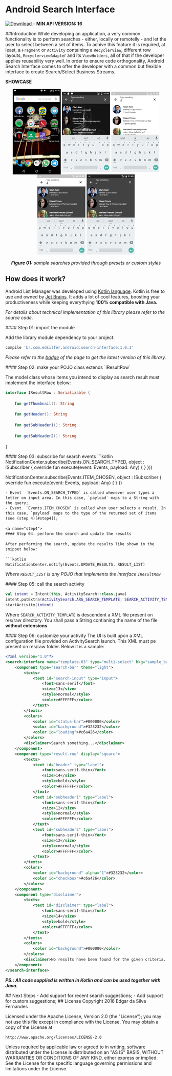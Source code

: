 # Android Search Interface

<a name="version"></a>[ ![Download](https://api.bintray.com/packages/edsilfer/maven/search-interface/images/download.svg) ](https://bintray.com/edsilfer/maven/search-interface/_latestVersion) - **MIN API VERSION: 16**

##Introduction
While developing an application, a very common functionality is to perform searches - either, locally or remotelly - and let the user to select between a set of items. To achive this feature it is required, at least, a `Fragment` or `Activity` containing a `RecyclerView`, different row layouts, `RecyclerviewAdapte`r and its `ViewHolders`, all of that if the developer applies reusability very well. In order to ensure code orthogonality, Android Search Interface comes to offer the developer with a common but flexible interface to create Search/Select Business Streams.

<a name="showcase"></a>**SHOWCASE**

<p align="center">
  <img src="art/showcase.gif" align="center" width=150>
  <img src="art/ss_sample_01.png" align="center" width=150>
  <img src="art/ss_template_01_circle_result_row.png" align="center" width=150>
  <img src="art/ss_template_02_circle_result_row.png" align="center" width=150>
  <img src="art/ss_template_03_circle_result_row.png" align="center" width=150>
  <br /><br />
  <i><b>Figure 01:</b> sample searches provided through presets or custom styles</i>
</p>

## How does it work?
Android List Manager was developed using [Kotlin language](https://kotlinlang.org/). Kotlin is free to use and owned by [Jet Brains](https://www.jetbrains.com/). It adds a lot of cool features, boosting your productiveness while keeping everythying **100% compatible with Java.** 

_For details about technical implementation of this library please refer to the source code._

<a name="step1">
#### Step 01: import the module

Add the library module dependency to your project:
```groovy
compile 'br.com.edsilfer.android:search-interface:1.0.1'
```

_Please refer to the [badge](#version) of the page to get the latest version of this library._

<a name="step2">
#### Step 02: make your POJO class extends `IResultRow`

The model class whose items you intend to display as search result must implement the interface below:

```kotlin
interface IResultRow : Serializable {

    fun getThumbnail(): String

    fun getHeader(): String

    fun getSubHeader1(): String

    fun getSubHeader2(): String

}

```

<a name="step3">
#### Step 03: subscribe for search events
```kotlin
 NotificationCenter.subscribe(Events.ON_SEARCH_TYPED, object : ISubscriber {
            override fun execute(event: Events, payload: Any) {
            }
        }))

 NotificationCenter.subscribe(Events.ITEM_CHOSEN, object : ISubscriber {
            override fun execute(event: Events, payload: Any) {
            }
        })
```
- Event  `Events.ON_SEARCH_TYPED` is called whenever user types a letter on input area. In this case, `payload` maps to a String with the query;
- Event  `Events.ITEM_CHOSEN` is called when user selects a result. In this case, `payload` maps to the type of the returned set of items (see (step 4)[#step4]);

<a name="step4">
#### Step 04: perform the search and update the results

After performing the search, update the results like shown in the snippet below:

```kotlin
NotificationCenter.notify(Events.UPDATE_RESULTS, RESULT_LIST)
```
_Where `RESULT_LIST` is any POJO that implements the interface `IResultRow`_

<a name="step5">
#### Step 05: call the search activity

```kotlin
val intent = Intent(this, ActivitySearch::class.java)
intent.putExtra(ActivitySearch.ARG_SEARCH_TEMPLATE, SEARCH_ACTIVITY_TEMPLATE)
startActivity(intent)
```
Where `SEARCH_ACTIVITY_TEMPLATE` is descendent a XML file present on res/raw directory. You shall pass a String contianing the name of the file **without extensions**

<a name="step6">
#### Step 06: customize your activity
The UI is built upon a XML configuration file provided on ActivitySearch launch. This XML must pe present on res/raw folder. Below it is a sample:

```XML
<?xml version="1.0"?>
<search-interface name="template-03" type="multi-select" bkg="sample_background_01">
	<component type="search-bar" theme="light">
		<texts>
			<text id="search-input" type="input">
				<font>sans-serif</font>
				<size>13</size>
				<style>normal</style>
				<color>#FFFFFF</color>
			</text>
		</texts>
		<colors>
			<color id="status-bar">#000000</color>
			<color id="background">#323232</color>
			<color id="loading">#c6a426</color>
		</colors>
		<disclaimer>Search something...</disclaimer>
	</component>
	<component type="result-row" display="square">
		<texts>
			<text id="header" type="label">
				<font>sans-serif-thin</font>
				<size>14</size>
				<style>bold</style>
				<color>#FFFFFF</color>
			</text>
			<text id="subheader1" type="label">
				<font>sans-serif-thin</font>
				<size>12</size>
				<style>normal</style>
				<color>#FFFFFF</color>
			</text>
			<text id="subheader2" type="label">
				<font>sans-serif-thin</font>
				<size>12</size>
				<style>normal</style>
				<color>#FFFFFF</color>
			</text>
		</texts>
		<colors>
			<color id="background" alpha="1">#323232</color>
			<color id="checkbox">#c6a426</color>
		</colors>
	</component>
	<component type="disclaimer">
		<texts>
			<text id="disclaimer" type="label">
				<font>sans-serif-thin</font>
				<size>14</size>
				<style>bold</style>
				<color>#FFFFFF</color>
			</text>
		</texts>
		<colors>
			<color id="background">#000000</color>
		</colors>
		<disclaimer>No results have been found for the given criteria...</disclaimer>
	</component>
</search-interface>
```

_**PS.: All code supplied is written in Kotlin and can be used together with Java.**_

<a name="next-steps">
## Next Steps
- Add support for recent search suggestions;
- Add support for custom suggestions;

<a name="license">
## License
Copyright 2016 Edgar da Silva Fernandes

Licensed under the Apache License, Version 2.0 (the "License");
you may not use this file except in compliance with the License.
You may obtain a copy of the License at

    http://www.apache.org/licenses/LICENSE-2.0

Unless required by applicable law or agreed to in writing, software
distributed under the License is distributed on an "AS IS" BASIS,
WITHOUT WARRANTIES OR CONDITIONS OF ANY KIND, either express or implied.
See the License for the specific language governing permissions and
limitations under the License.
